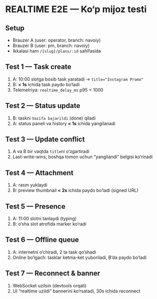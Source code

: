 # REALTIME E2E — Ko‘p mijoz testi

## Setup
- Brauzer A (user: operator, branch: navoiy)
- Brauzer B (user: pm, branch: navoiy)
- Ikkalasi ham `/{slug}/plans/:id` sahifasida

## Test 1 — Task create
1. A: 10:00 slotga bosib task yaratadi → `title="Instagram Promo"`
2. B: **< 1s** ichida task paydo bo‘ladi
3. Telemetriya: `realtime_delay_ms` p95 < 1000

## Test 2 — Status update
1. B: taskni `Vazifa bajarildi` (done) qiladi
2. A: status paneli va history **< 1s** ichida yangilanadi

## Test 3 — Update conflict
1. A va B bir vaqtda `title`ni o‘zgartiradi
2. Last-write-wins; boshqa tomon uchun “yangilandi” belgisi ko‘rinadi

## Test 4 — Attachment
1. A: rasm yuklaydi
2. B: preview thumbnail **< 2s** ichida paydo bo‘ladi (signed URL)

## Test 5 — Presence
1. A: 11:00 slotni tanlaydi (typing)
2. B: o‘sha slot atrofida marker ko‘radi

## Test 6 — Offline queue
1. A: internetni o‘chiradi, 2 ta task qo‘shadi
2. Online bo‘lgach: tasklar ketma-ket yuboriladi, B’da paydo bo‘ladi

## Test 7 — Reconnect & banner
1. WebSocket uzilsin (devtools orqali)
2. UI “realtime uzildi” bannerini ko‘rsatadi, 30s ichida reconnect
